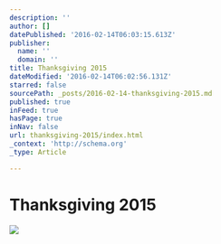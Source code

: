 ```yaml
---
description: ''
author: []
datePublished: '2016-02-14T06:03:15.613Z'
publisher:
  name: ''
  domain: ''
title: Thanksgiving 2015
dateModified: '2016-02-14T06:02:56.131Z'
starred: false
sourcePath: _posts/2016-02-14-thanksgiving-2015.md
published: true
inFeed: true
hasPage: true
inNav: false
url: thanksgiving-2015/index.html
_context: 'http://schema.org'
_type: Article

---
```

# Thanksgiving 2015
![](https://the-grid-user-content.s3-us-west-2.amazonaws.com/f7646877-bb94-4969-8365-7faad6fb3ffd.png)